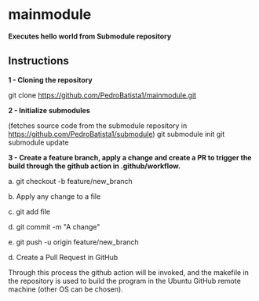 # mainmodule
**Executes hello world from Submodule repository**

## Instructions

**1 - Cloning the repository**

git clone https://github.com/PedroBatista1/mainmodule.git

**2 - Initialize submodules**

(fetches source code from the submodule repository in https://github.com/PedroBatista1/submodule)
git submodule init
git submodule update

**3 - Create a feature branch, apply a change and create a PR to trigger the build through the github action in .github/workflow.**

a. git checkout -b feature/new_branch 

b. Apply any change to a file

c. git add file

d. git commit -m "A change"

e. git push -u origin feature/new_branch

d. Create a Pull Request in GitHub

Through this process the github action will be invoked, and the makefile in the repository is used to build the program in the Ubuntu GitHub remote machine (other OS can be chosen).
